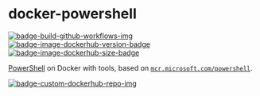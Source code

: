 # docker-powershell

[![badge-build-github-workflows-img][]][badge-build-github-workflows-src] [![badge-image-dockerhub-version-badge][]][badge-image-dockerhub-tags-src] [![badge-image-dockerhub-size-badge][]][badge-image-dockerhub-tags-src]

[badge-build-github-workflows-img]: https://img.shields.io/github/workflow/status/joeltimothyoh/docker-powershell/build/master?&label=build&logo=github&style=flat-square
[badge-build-github-workflows-src]: https://github.com/joeltimothyoh/docker-powershell/actions?query=branch%3Amaster
[badge-image-dockerhub-src]: https://hub.docker.com/r/joeltimothyoh/powershell
[badge-image-dockerhub-tags-src]: https://hub.docker.com/r/joeltimothyoh/powershell/tags
[badge-image-dockerhub-version-badge]: https://img.shields.io/docker/v/joeltimothyoh/powershell/latest?label=v<tag>&style=flat-square
[badge-image-dockerhub-size-badge]: https://img.shields.io/docker/image-size/joeltimothyoh/powershell/latest?style=flat-square
[badge-custom-dockerhub-repo-img]: https://img.shields.io/badge/docker%20hub-joeltimothyoh/powershell-blue.svg?logo=docker&logoColor=2596EC&color=29405B&label=&labelColor=&style=popout-square

[PowerShell](https://github.com/PowerShell/PowerShell#-powershell) on Docker with tools, based on [`mcr.microsoft.com/powershell`](https://hub.docker.com/_/microsoft-powershell).

[![badge-custom-dockerhub-repo-img][]][badge-image-dockerhub-src]
